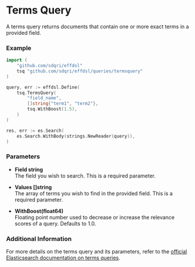 # Terms Query

A terms query returns documents that contain one or more exact terms in a provided field.

### Example

```go
import (
	"github.com/sdqri/effdsl"
	tsq "github.com/sdqri/effdsl/queries/termsquery"
)

query, err := effdsl.Define(
    tsq.TermsQuery(
        "field_name",
        []string{"term1", "term2"},
        tsq.WithBoost(1.5),
    )
)

res, err := es.Search(
    es.Search.WithBody(strings.NewReader(query)),
)
```

### Parameters

*   **Field string**  
    The field you wish to search. This is a required parameter.
    
*   **Values []string**  
    The array of terms you wish to find in the provided field. This is a required parameter.
    
*   **WithBoost(float64)**  
    Floating point number used to decrease or increase the relevance scores of a query. Defaults to 1.0.
    

### Additional Information

For more details on the terms query and its parameters, refer to the [official Elasticsearch documentation on terms queries](https://www.elastic.co/guide/en/elasticsearch/reference/current/query-dsl-terms-query.html).

